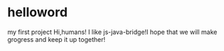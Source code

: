 # helloword
my first project
Hi,humans!
I like js-java-bridge!I hope that we will make grogress and keep it up together!
